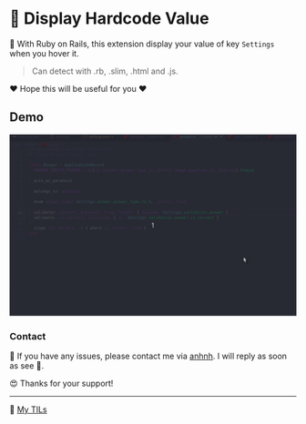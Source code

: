 # 🌿 Display Hardcode Value
🌱 With Ruby on Rails, this extension display your value of key `Settings` when you hover it.

> Can detect with .rb, .slim, .html and .js.

❤️ Hope this will be useful for you ❤️

## Demo

![Video Demo](/media/demo-display-hardcode-value.gif)


### Contact
🌱 If you have any issues, please contact me via [anhnh](https://www.facebook.com/profile.php?id=100026527598703). I will reply as soon as see 💪.

😍 Thanks for your support!

---
🌱 [My TILs](https://anhhn.netlify.app/50-til/)
